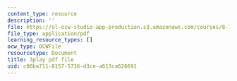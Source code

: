 ```yaml
---
content_type: resource
description: ''
file: https://ol-ocw-studio-app-production.s3.amazonaws.com/courses/8-701-introduction-to-nuclear-and-particle-physics-fall-2020/c06ba71181575736d3cea613ca626691_JSlXpd9zm6Q.pdf
file_type: application/pdf
learning_resource_types: []
ocw_type: OCWFile
resourcetype: Document
title: 3play pdf file
uid: c06ba711-8157-5736-d3ce-a613ca626691
---
```

